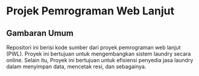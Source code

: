# Projek Pemrograman Web Lanjut

## Gambaran Umum

Repositori ini berisi kode sumber dari proyek pemrograman web lanjut (PWL). Proyek ini bertujuan untuk mengembangkan sistem laundry secara online. Selain itu, Proyek ini bertujuan untuk efisiensi penyedia jasa laundry dalam menyimpan data, mencetak resi, dan sebagainya.
